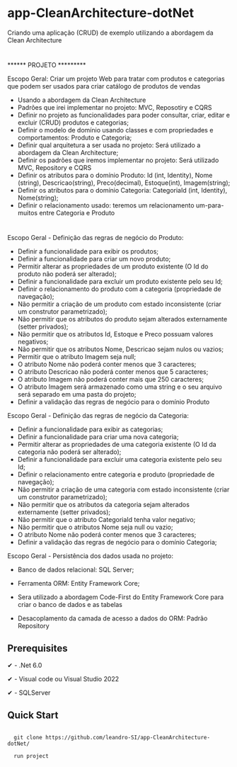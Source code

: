# app-CleanArchitecture-dotNet
Criando uma aplicação (CRUD) de exemplo utilizando a abordagem da Clean Architecture

#

****** PROJETO *********

Escopo Geral: Criar um projeto Web para tratar com produtos e categorias que podem ser usados para criar catálogo de produtos de vendas
- Usando a abordagem da Clean Architecture
- Padrões que irei implementar no projeto: MVC, Reposotiry e CQRS
- Definir no projeto as funcionalidades para poder consultar, criar, editar e excluir (CRUD) produtos e categorias;
- Definir o modelo de domínio usando classes e com propriedades e comportamentos: Produto e Categoria;
- Definir qual arquitetura a ser usada no projeto: Será utilizado a abordagem da Clean Architecture;
- Definir os padrões que iremos implementar no projeto: Será utilizado MVC, Repository e CQRS
- Definir os atributos para o domínio Produto: Id (int, Identity), Nome (string), Descricao(string), Preco(decimal), Estoque(int), Imagem(string);
- Definir os atributos para o domínio Categoria: CategoriaId (int, Identity), Nome(string);
- Definir o relacionamento usado: teremos um relacionamento um-para-muitos entre Categoria e Produto

#

Escopo Geral - Definição das regras de negócio do Produto:

- Definir a funcionalidade para exibir os produtos;
- Definir a funcionalidade para criar um novo produto;
- Permitir alterar as propriedades de um produto existente (O Id do produto não poderá ser alterado);
- Definir a funcionalidade para excluir um produto existente pelo seu Id;
- Definir o relacionamento do produto com a categoria (propriedade de navegação);
- Não permitir a criação de um produto com estado inconsistente (criar um construtor parametrizado);
- Não permitir que os atributos do produto sejam alterados externamente (setter privados);
- Não permitir que os atributos Id, Estoque e Preco possuam valores negativos;
- Não permitir que os atributos Nome, Descricao sejam nulos ou vazios;
- Permitir que o atributo Imagem seja null;
- O atributo Nome não poderá conter menos que 3 caracteres;
- O atributo Descricao não poderá conter menos que 5 caracteres;
- O atributo Imagem não poderá conter mais que 250 caracteres;
- O atributo Imagem será armazenado como uma string e o seu arquivo será separado em uma pasta do projeto;
- Definir a validação das regras de negócio para o domínio Produto

Escopo Geral - Definição das regras de negócio da Categoria:

- Definir a funcionalidade para exibir as categorias;
- Definir a funcionalidade para criar uma nova categoria;
- Permitir alterar as propriedades de uma categoria existente (O Id da categoria não poderá ser alterado);
- Definir a funcionalidade para excluir uma categoria existente pelo seu Id;
- Definir o relacionamento entre categoria e produto (propriedade de navegação);
- Não permitir a criação de uma categoria com estado inconsistente (criar um construtor parametrizado);
- Não permitir que os atributos da categoria sejam alterados externamente (setter privados);
- Não permitir que o atributo CategoriaId tenha valor negativo;
- Não permitir que o atributos Nome seja null ou vazio;
- O atributo Nome não poderá conter menos que 3 caracteres;
- Definir a validação das regras de negócio para o domínio Categoria;

Escopo Geral - Persistência dos dados usada no projeto:

- Banco de dados relacional: SQL Server;
- Ferramenta ORM: Entity Framework Core;
- Sera utilizado a abordagem Code-First do Entity Framework Core para criar o banco de dados e as tabelas
- Desacoplamento da camada de acesso a dados do ORM: Padrão Repository

   ##

## Prerequisites

✔ - .Net 6.0

✔ - Visual code ou Visual Studio 2022

✔ - SQLServer

## Quick Start

```
  
  git clone https://github.com/leandro-SI/app-CleanArchitecture-dotNet/

  run project
  
```

